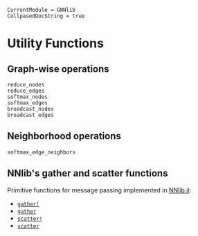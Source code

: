 ```@meta
CurrentModule = GNNlib
CollpasedDocString = true
```

# Utility Functions

## Graph-wise operations 

```@docs
reduce_nodes
reduce_edges
softmax_nodes
softmax_edges
broadcast_nodes
broadcast_edges
```

## Neighborhood operations

```@docs
softmax_edge_neighbors
```

## NNlib's gather and scatter functions

Primitive functions for message passing implemented in [NNlib.jl](https://fluxml.ai/NNlib.jl/stable/reference/#Gather-and-Scatter):

- [`gather!`](https://fluxml.ai/NNlib.jl/stable/reference/#NNlib.gather!)
- [`gather`](https://fluxml.ai/NNlib.jl/stable/reference/#NNlib.gather)
- [`scatter!`](https://fluxml.ai/NNlib.jl/stable/reference/#NNlib.scatter!)
- [`scatter`](https://fluxml.ai/NNlib.jl/stable/reference/#NNlib.scatter)
